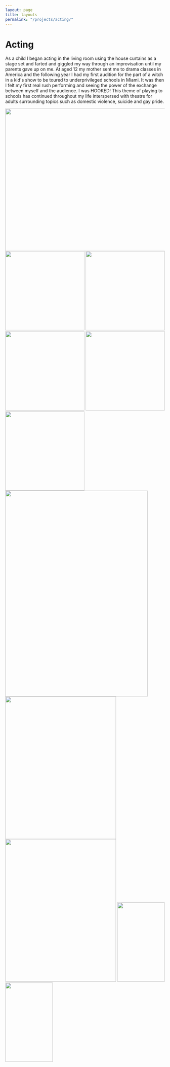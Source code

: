 ```yaml
---
layout: page
title: layouts
permalink: "/projects/acting/"
---  
```

# Acting
<p>As a child I began acting in the living room using the house curtains as a stage set and farted and giggled my way through an improvisation
until my parents gave up on me. At aged 12 my mother sent me to drama classes in America and the following year I had my first audition for the part of a witch in a kid's show to be toured to underprivileged schools in Miami. It was then I felt my first real rush performing and seeing the power of the exchange between myself and the audience. I was HOOKED! This theme of playing to schools has continued throughout my life interspersed with theatre for adults surrounding topics such as domestic violence, suicide and gay pride. </p>

<img src="{{site.baseurl}}/images/acting/moretheatre.jpeg" width="550" height="450">
<img src="{{site.baseurl}}/images/acting/charlieyoung.jpg" width="250" height="250">

<img src="{{site.baseurl}}/images/acting/goats.jpg" width="250" height="250">
<img src="{{site.baseurl}}/images/acting/meyoung.jpg" width="250" height="250">
<img src="{{site.baseurl}}/images/acting/inthesecretroom.jpeg" width="250" height="250">
<img src="{{site.baseurl}}/images/acting/Rubina.jpeg" width="250" height="250">

<img src="{{site.baseurl}}/images/acting/theatre.jpeg" width="450" height="650">
<img src="{{site.baseurl}}/images/acting/lawyer.jpg" width="350" height="450">

<img src="{{site.baseurl}}/images/acting/yearofthedog.jpg" width="350" height="450">
<img src="{{site.baseurl}}/images/acting/photoshoot.png" width="150" height="250">
<img src="{{site.baseurl}}/images/acting/actingpic.jpg" width="150" height="250"><br>





